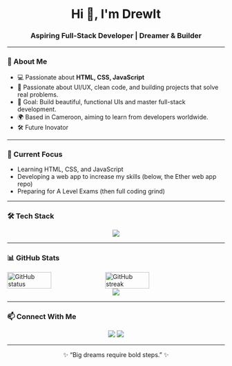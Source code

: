 <!-- Profile Banner -->

<h1 align="center">Hi 👋, I'm DrewIt</h1>
<h3 align="center">Aspiring Full-Stack Developer | Dreamer & Builder </h3>

---

### 🚀 About Me
- 💻 Passionate about **HTML, CSS, JavaScript** 
- 🧠 Passionate about UI/UX, clean code, and building projects that solve real problems.
- 🎯 Goal: Build beautiful, functional UIs and master full-stack development.
- 🌍 Based in Cameroon, aiming to learn from developers worldwide.
- 🛠 Future Inovator

---
### 🚀 Current Focus
- Learning HTML, CSS, and JavaScript
- Developing a web app to increase my skills (below, the Ether web app repo)
- Preparing for A Level Exams (then full coding grind)

---
### 🛠 Tech Stack
<div align="center">
  <img src="https://skillicons.dev/icons?i=html,css,js,github,vscode" />
</div>

---

### 📊 GitHub Stats
<div style="display: flex;">
  <img src="https://github-readme-stats.vercel.app/api?username=DrewIt273&show_icons=true&theme=tokyonight" alt="GitHub status" width="45%"/>
  <img src="https://github-readme-streak-stats.herokuapp.com/?user=DrewIt273&theme=tokyonight" alt="GitHub streak" width="45%"/>
</div>

<div align="center">
  <img src="https://github-readme-stats.vercel.app/api/top-langs/?username=drewIt273&layout=compact&theme=tokyonight" />
</div>

---

### 📫 Connect With Me
<p align="center">
  <a href="https://github.com/DrewIt273"><img src="https://img.shields.io/badge/GitHub-DrewIt273-black?style=for-the-badge&logo=github"></a>
  <a href="mailto:instantdrewIt@gmail.com"><img src="https://img.shields.io/badge/Email-Coming%20Soon-red?style=for-the-badge&logo=gmail"></a>
</p>

---

<p align="center">✨ “Big dreams require bold steps.” ✨</p>
